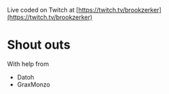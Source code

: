 Live coded on Twitch at [https://twitch.tv/brookzerker](https://twitch.tv/brookzerker)

# Shout outs

With help from 

* Datoh
* GraxMonzo